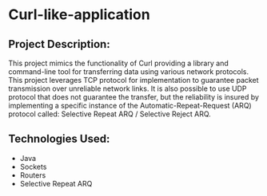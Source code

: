 # Curl-like-application

## Project Description:

<p>This project mimics the functionality of Curl providing a library and command-line tool for transferring data using various network protocols. This project leverages TCP protocol for implementation to guarantee packet transmission over unreliable network links. It is also possible to use UDP protocol that does not guarantee the transfer, but the reliability is insured by implementing a specific instance of the Automatic-Repeat-Request (ARQ) protocol called: Selective Repeat ARQ / Selective Reject ARQ. </p>

## Technologies Used:

<ul>
  <li>Java </li>
  <li>Sockets </li>
  <li>Routers </li>
  <li>Selective Repeat ARQ </li>
</ul
